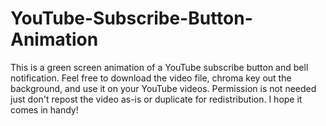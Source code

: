 # YouTube-Subscribe-Button-Animation
This is a green screen animation of a YouTube subscribe button and bell notification. Feel free to download the video file, chroma key out the background, and use it on your YouTube videos. Permission is not needed just don't repost the video as-is or duplicate for redistribution. I hope it comes in handy!
